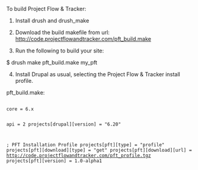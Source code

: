 To build Project Flow & Tracker:

1. Install drush and drush_make

2. Download the build makefile from url:
   http://code.projectflowandtracker.com/pft_build.make

3. Run the following to build your site:

$ drush make pft_build.make my_pft

4. Install Drupal as usual, selecting the Project Flow & Tracker install profile.

pft_build.make:

<code>
core = 6.x

api = 2
projects[drupal][version] = "6.20"

; PFT Installation Profile
projects[pft][type] = "profile"
projects[pft][download][type] = "get"
projects[pft][download][url] = http://code.projectflowandtracker.com/pft_profile.tgz
projects[pft][version] = 1.0-alpha1
</code>
